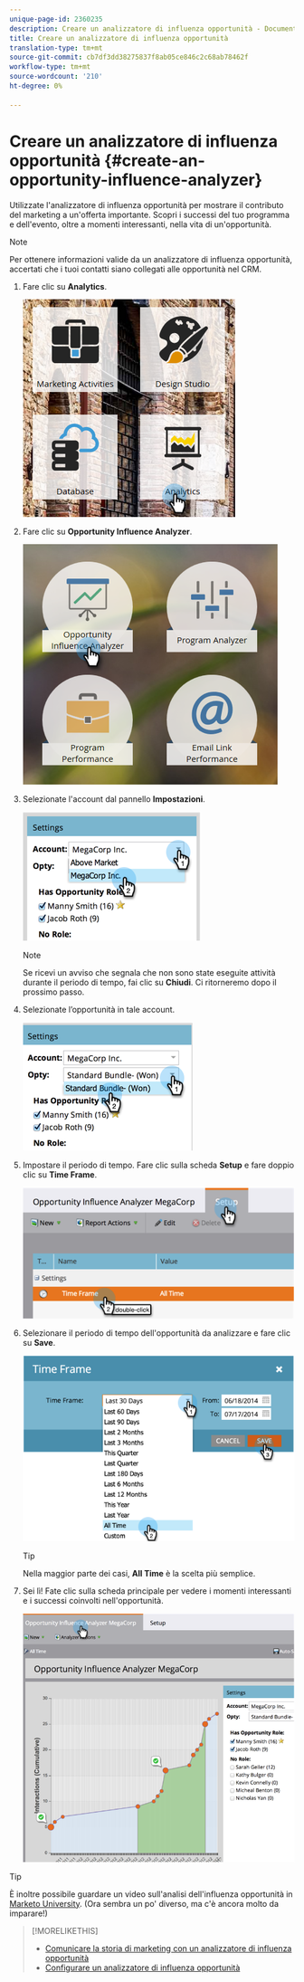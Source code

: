 ```yaml
---
unique-page-id: 2360235
description: Creare un analizzatore di influenza opportunità - Documenti Marketo - Documentazione prodotto
title: Creare un analizzatore di influenza opportunità
translation-type: tm+mt
source-git-commit: cb7df3dd38275837f8ab05ce846c2c68ab78462f
workflow-type: tm+mt
source-wordcount: '210'
ht-degree: 0%

---
```



# Creare un analizzatore di influenza opportunità {#create-an-opportunity-influence-analyzer}

Utilizzate l&#39;analizzatore di influenza opportunità per mostrare il contributo del marketing a un&#39;offerta importante. Scopri i successi del tuo programma e dell&#39;evento, oltre a momenti interessanti, nella vita di un&#39;opportunità.

>[!NOTE]
>
>Per ottenere informazioni valide da un analizzatore di influenza opportunità, accertati che i tuoi contatti siano collegati alle opportunità nel CRM.

1. Fare clic su **Analytics**.

   ![](assets/analytics.png)

1. Fare clic su **Opportunity Influence Analyzer**.

   ![](assets/two.png)

1. Selezionate l&#39;account dal pannello **Impostazioni**.

   ![](assets/image2014-9-17-8-3a56-3a32.png)

   >[!NOTE]
   >
   >Se ricevi un avviso che segnala che non sono state eseguite attività durante il periodo di tempo, fai clic su **Chiudi**. Ci ritorneremo dopo il prossimo passo.

1. Selezionate l’opportunità in tale account.

   ![](assets/image2014-9-17-8-3a56-3a48.png)

1. Impostare il periodo di tempo. Fare clic sulla scheda **Setup** e fare doppio clic su **Time Frame**.

   ![](assets/image2014-9-17-8-3a57-3a17.png)

1. Selezionare il periodo di tempo dell&#39;opportunità da analizzare e fare clic su **Save**.

   ![](assets/image2014-9-17-8-3a57-3a27.png)

   >[!TIP]
   >
   >
   >Nella maggior parte dei casi, **All Time** è la scelta più semplice.

1. Sei lì! Fate clic sulla scheda principale per vedere i momenti interessanti e i successi coinvolti nell&#39;opportunità.

   ![](assets/image2014-9-17-8-3a57-3a42.png)

>[!TIP]
>
>È inoltre possibile guardare un video sull&#39;analisi dell&#39;influenza opportunità in [Marketo University](https://learn.marketo.com). (Ora sembra un po&#39; diverso, ma c&#39;è ancora molto da imparare!)

>[!MORELIKETHIS]
>
>* [Comunicare la storia di marketing con un analizzatore di influenza opportunità](/help/marketo/product-docs/reporting/revenue-cycle-analytics/opportunity-influence-analyzer/tell-the-marketing-story-with-an-opportunity-influence-analyzer.md)
>* [Configurare un analizzatore di influenza opportunità](/help/marketo/product-docs/reporting/revenue-cycle-analytics/opportunity-influence-analyzer/configure-an-opportunity-influence-analyzer.md)

